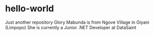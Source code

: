 # hello-world
Just another repository
Glory Mabunda is from Ngove Village in Giyani (Limpopo)
She is currently a Junior .NET Developer at DataSaint

